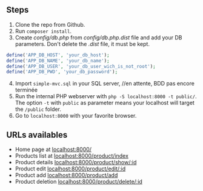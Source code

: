 ## Steps

1. Clone the repo from Github.
2. Run `composer install`.
3. Create *config/db.php* from *config/db.php.dist* file and add your DB parameters. Don't delete the *.dist* file, it must be kept.
```php
define('APP_DB_HOST', 'your_db_host');
define('APP_DB_NAME', 'your_db_name');
define('APP_DB_USER', 'your_db_user_wich_is_not_root');
define('APP_DB_PWD', 'your_db_password');
```
4. Import `simple-mvc.sql` in your SQL server, //en attente, BDD pas encore terminée
5. Run the internal PHP webserver with `php -S localhost:8000 -t public/`. The option `-t` with `public` as parameter means your localhost will target the `/public` folder.
6. Go to `localhost:8000` with your favorite browser.



## URLs availables

* Home page at [localhost:8000/](localhost:8000/)
* Products list at [localhost:8000/product/index](localhost:8000/product/index)
* Product details [localhost:8000/product/show/:id](localhost:8000/product/show/2)
* Product edit [localhost:8000/product/edit/:id](localhost:8000/product/edit/2)
* Product add [localhost:8000/product/add](localhost:8000/product/add)
* Product deletion [localhost:8000/product/delete/:id](localhost:8000/product/delete/2)